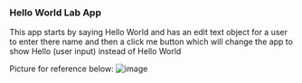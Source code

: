 ### Hello World Lab App

This app starts by saying Hello World and has an edit text object for a user to enter there name and then a click me button which will change the app to show Hello (user input) instead of Hello World

Picture for reference below:
![image](https://github.com/user-attachments/assets/00fdd23f-09ca-483a-bb26-ad89fb6514de)
